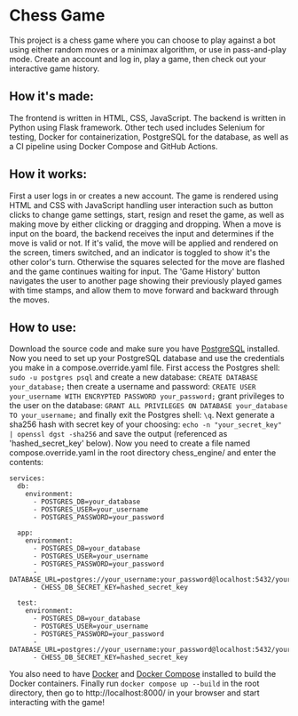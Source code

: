 # Chess Game
This project is a chess game where you can choose to play against a bot using either random moves or a minimax algorithm, or use in pass-and-play mode. Create an account and log in, play a game, then check out your interactive game history.

## How it's made:
The frontend is written in HTML, CSS, JavaScript. The backend is written in Python using Flask framework. Other tech used includes Selenium for testing, Docker for containerization, PostgreSQL for the database, as well as a CI pipeline using Docker Compose and GitHub Actions.

## How it works:
First a user logs in or creates a new account. The game is rendered using HTML and CSS with JavaScript handling user interaction such as button clicks to change game settings, start, resign and reset the game, as well as making move by either clicking or dragging and dropping. When a move is input on the board, the backend receives the input and determines if the move is valid or not. If it's valid, the move will be applied and rendered on the screen, timers switched, and an indicator is toggled to show it's the other color's turn. Otherwise the squares selected for the move are flashed and the game continues waiting for input. The 'Game History' button navigates the user to another page showing their previously played games with time stamps, and allow them to move forward and backward through the moves. 

## How to use:
Download the source code and make sure you have [PostgreSQL](https://www.postgresql.org/download/) installed. Now you need to set up your PostgreSQL database and use the credentials you make in a compose.override.yaml file. First access the Postgres shell: `sudo -u postgres psql` and create a new database: `CREATE DATABASE your_database;` then create a username and password: `CREATE USER your_username WITH ENCRYPTED PASSWORD your_password;` grant privileges to the user on the database: `GRANT ALL PRIVILEGES ON DATABASE your_database TO your_username;` and finally exit the Postgres shell: `\q`. Next generate a sha256 hash with secret key of your choosing: `echo -n "your_secret_key" | openssl dgst -sha256` and save the output (referenced as 'hashed_secret_key' below). Now you need to create a file named compose.override.yaml in the root directory chess_engine/ and enter the contents:
```
services:
  db:
    environment:
      - POSTGRES_DB=your_database
      - POSTGRES_USER=your_username
      - POSTGRES_PASSWORD=your_password

  app:
    environment:
      - POSTGRES_DB=your_database
      - POSTGRES_USER=your_username
      - POSTGRES_PASSWORD=your_password
      - DATABASE_URL=postgres://your_username:your_password@localhost:5432/your_database
      - CHESS_DB_SECRET_KEY=hashed_secret_key

  test:
    environment:
      - POSTGRES_DB=your_database
      - POSTGRES_USER=your_username
      - POSTGRES_PASSWORD=your_password
      - DATABASE_URL=postgres://your_username:your_password@localhost:5432/your_database
      - CHESS_DB_SECRET_KEY=hashed_secret_key
```
You also need to have [Docker](https://docs.docker.com/get-docker/) and [Docker Compose](https://docs.docker.com/compose/install/) installed to build the Docker containers. Finally run `docker compose up --build` in the root directory, then go to http://localhost:8000/ in your browser and start interacting with the game!